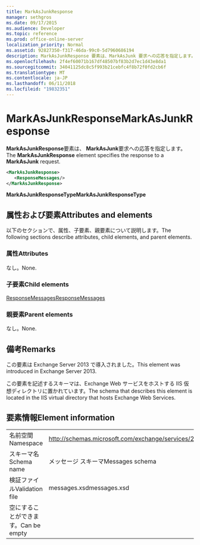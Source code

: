 ```yaml
---
title: MarkAsJunkResponse
manager: sethgros
ms.date: 09/17/2015
ms.audience: Developer
ms.topic: reference
ms.prod: office-online-server
localization_priority: Normal
ms.assetid: 92827350-f317-46da-99c0-5d7960686194
description: MarkAsJunkResponse 要素は、MarkAsJunk 要求への応答を指定します。
ms.openlocfilehash: 2f4ef60071b167df48507bf83b2d7ec1d43e8da1
ms.sourcegitcommit: 34041125dc8c5f993b21cebfc4f8b72f0fd2cb6f
ms.translationtype: MT
ms.contentlocale: ja-JP
ms.lasthandoff: 06/11/2018
ms.locfileid: "19832351"
---
```

# <a name="markasjunkresponse"></a><span data-ttu-id="376ab-103">MarkAsJunkResponse</span><span class="sxs-lookup"><span data-stu-id="376ab-103">MarkAsJunkResponse</span></span>

<span data-ttu-id="376ab-104">**MarkAsJunkResponse**要素は、 **MarkAsJunk**要求への応答を指定します。</span><span class="sxs-lookup"><span data-stu-id="376ab-104">The **MarkAsJunkResponse** element specifies the response to a **MarkAsJunk** request.</span></span> 
  
```XML
<MarkAsJunkResponse>
   <ResponseMessages/>
</MarkAsJunkResponse>
```

 <span data-ttu-id="376ab-105">**MarkAsJunkResponseType**</span><span class="sxs-lookup"><span data-stu-id="376ab-105">**MarkAsJunkResponseType**</span></span>
## <a name="attributes-and-elements"></a><span data-ttu-id="376ab-106">属性および要素</span><span class="sxs-lookup"><span data-stu-id="376ab-106">Attributes and elements</span></span>

<span data-ttu-id="376ab-107">以下のセクションで、属性、子要素、親要素について説明します。</span><span class="sxs-lookup"><span data-stu-id="376ab-107">The following sections describe attributes, child elements, and parent elements.</span></span>
  
### <a name="attributes"></a><span data-ttu-id="376ab-108">属性</span><span class="sxs-lookup"><span data-stu-id="376ab-108">Attributes</span></span>

<span data-ttu-id="376ab-109">なし。</span><span class="sxs-lookup"><span data-stu-id="376ab-109">None.</span></span>
  
### <a name="child-elements"></a><span data-ttu-id="376ab-110">子要素</span><span class="sxs-lookup"><span data-stu-id="376ab-110">Child elements</span></span>

[<span data-ttu-id="376ab-111">ResponseMessages</span><span class="sxs-lookup"><span data-stu-id="376ab-111">ResponseMessages</span></span>](responsemessages.md)
  
### <a name="parent-elements"></a><span data-ttu-id="376ab-112">親要素</span><span class="sxs-lookup"><span data-stu-id="376ab-112">Parent elements</span></span>

<span data-ttu-id="376ab-113">なし。</span><span class="sxs-lookup"><span data-stu-id="376ab-113">None.</span></span>
  
## <a name="remarks"></a><span data-ttu-id="376ab-114">備考</span><span class="sxs-lookup"><span data-stu-id="376ab-114">Remarks</span></span>

<span data-ttu-id="376ab-115">この要素は Exchange Server 2013 で導入されました。</span><span class="sxs-lookup"><span data-stu-id="376ab-115">This element was introduced in Exchange Server 2013.</span></span>
  
<span data-ttu-id="376ab-116">この要素を記述するスキーマは、Exchange Web サービスをホストする IIS 仮想ディレクトリに置かれています。</span><span class="sxs-lookup"><span data-stu-id="376ab-116">The schema that describes this element is located in the IIS virtual directory that hosts Exchange Web Services.</span></span>
  
## <a name="element-information"></a><span data-ttu-id="376ab-117">要素情報</span><span class="sxs-lookup"><span data-stu-id="376ab-117">Element information</span></span>

|||
|:-----|:-----|
|<span data-ttu-id="376ab-118">名前空間</span><span class="sxs-lookup"><span data-stu-id="376ab-118">Namespace</span></span>  <br/> |http://schemas.microsoft.com/exchange/services/2006/messages  <br/> |
|<span data-ttu-id="376ab-119">スキーマ名</span><span class="sxs-lookup"><span data-stu-id="376ab-119">Schema name</span></span>  <br/> |<span data-ttu-id="376ab-120">メッセージ スキーマ</span><span class="sxs-lookup"><span data-stu-id="376ab-120">Messages schema</span></span>  <br/> |
|<span data-ttu-id="376ab-121">検証ファイル</span><span class="sxs-lookup"><span data-stu-id="376ab-121">Validation file</span></span>  <br/> |<span data-ttu-id="376ab-122">messages.xsd</span><span class="sxs-lookup"><span data-stu-id="376ab-122">messages.xsd</span></span>  <br/> |
|<span data-ttu-id="376ab-123">空にすることができます。</span><span class="sxs-lookup"><span data-stu-id="376ab-123">Can be empty</span></span>  <br/> ||
   

